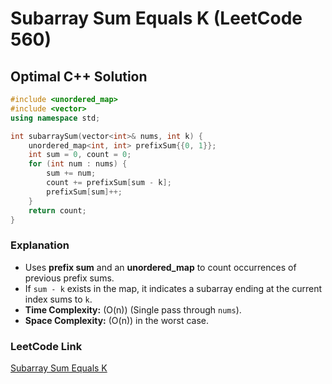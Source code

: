 # Subarray Sum Equals K (LeetCode 560)

## Optimal C++ Solution

```cpp
#include <unordered_map>
#include <vector>
using namespace std;

int subarraySum(vector<int>& nums, int k) {
    unordered_map<int, int> prefixSum{{0, 1}};
    int sum = 0, count = 0;
    for (int num : nums) {
        sum += num;
        count += prefixSum[sum - k];
        prefixSum[sum]++;
    }
    return count;
}
```

### Explanation
- Uses **prefix sum** and an **unordered_map** to count occurrences of previous prefix sums.
- If `sum - k` exists in the map, it indicates a subarray ending at the current index sums to `k`.
- **Time Complexity:** \(O(n)\) (Single pass through `nums`).
- **Space Complexity:** \(O(n)\) in the worst case.

### LeetCode Link
[Subarray Sum Equals K](https://leetcode.com/problems/subarray-sum-equals-k/)
